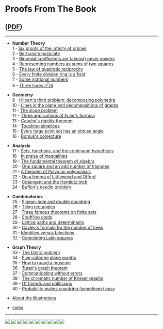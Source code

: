 # Proofs From The Book 

## ([PDF](/Proofs%20from%20THE%20BOOK.pdf))

---------

* **Number Theory**      
  1 - [Six proofs of the infinity of primes]()      
  2 - [Bertrand's postulate]()            
  3 - [Binomial coefficients are (almost) never powers]()      
  4 - [Representing numbers as sums of two squares]()                  
  5 - [The law of quadratic reciprocity]()                  
  6 - [Every finite division ring is a field]()                  
  7 - [Some irrational numbers]()                  
  8 - [Three times $\pi^2/6$]()                  
  
* **Geometry**            
  9 - [Hilbert's third problem: decomposing polyhedra]()                  
  10 - [Lines in the plane and decompositions of graphs]()                  
  11 - [The slope problem]()                  
  12 - [Three applications of Euler's formula]()                  
  13 - [Cauchy's rigidity theorem]()                  
  14 - [Touching simplices]()                  
  15 - [Every large point set has an obtuse angle]()                  
  16 - [Borsuk's conjecture]()                  
              
* **Analysis**            
  17 - [Sets, functions, and the continuum hypothesis]()            
  18 - [In praise of inequalities]()            
  19 - [The fundamental theorem of algebra]()            
  20 - [One square and an odd number of triangles]()            
  21 - [A theorem of Polya on polynomials]()            
  22 - [On a lemma of Littlewood and Offord]()            
  23 - [Cotangent and the Herglotz trick]()            
  24 - [Buffon's needle problem]()            
  
* **Combinatorics**            
  25 - [Pigeon-hole and double countring]()            
  26 - [Tiling rectangles]()            
  27 - [Three famous theorems on finite sets]()      
  28 - [Shuffling cards]()      
  29 - [Lattice paths and determinants]()      
  30 - [Cayley's formula for the number of trees]()      
  31 - [Identities versus bijections]()      
  32 - [Completing Latin squares]()      
  
* **Graph Theory**      
  33 - [The Dinitz problem]()      
  34 - [Five-coloring plane graphs]()      
  35 - [How to guard a museum]()      
  36 - [Turan's graph theorem]()      
  37 - [Communicating without errors]()      
  38 - [The chromatic number of Kneser graphs]()      
  39 - [Of friends and politicians]()      
  40 - [Probability makes countring (sometimes) easy]()      
  
* [About the Illustrations]()

* [Index]()

---------


![](/img/proofs-from-the-book-001.jpg)
![](/img/proofs-from-the-book-002.jpg)
![](/img/proofs-from-the-book-003.jpg)
![](/img/proofs-from-the-book-004.jpg)
![](/img/proofs-from-the-book-005.jpg)
![](/img/proofs-from-the-book-006.jpg)
![](/img/proofs-from-the-book-007.jpg)
![](/img/proofs-from-the-book-008.jpg)
![](/img/proofs-from-the-book-009.jpg)
![](/img/proofs-from-the-book-010.jpg)
